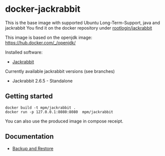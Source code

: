 docker-jackrabbit
=================
This is the base image with supported Ubuntu Long-Term-Support, java and jackrabbit
You find it on the docker repository under [rootlogin/jackrabbit](https://index.docker.io/u/rootlogin/jackrabbit/)

This image is based on the openjdk image: https://hub.docker.com/_/openjdk/


Installed software:
- [Jackrabbit](https://jackrabbit.apache.org/)

Currently available jackrabbit versions (see branches)
- Jackrabbit 2.6.5 - Standalone


Getting started
---------------

```
docker build -t mpm/jackrabbit .
docker run -p 127.0.0.1:8080:8080  mpm/jackrabbit
```

You can also use the produced image in compose receipt.

Documentation
-------------

* [Backup and Restore](doc/backup.md)
